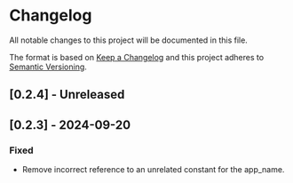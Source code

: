 # Changelog

All notable changes to this project will be documented in this file.

The format is based on [Keep a Changelog](http://keepachangelog.com/)
and this project adheres to [Semantic Versioning](http://semver.org/).

## [0.2.4] - Unreleased

## [0.2.3] - 2024-09-20

### Fixed

- Remove incorrect reference to an unrelated constant for the app_name.
